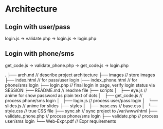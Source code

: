 # Architecture

## Login with user/pass

login.js -> validate.php -> login.js -> login.php

## Login with phone/sms

get_code.js -> validate_phone.php -> get_code.js -> login.php

.
├── arch.md            // describe project architecture
├── images             // store images
├── index.html         // for pass/user login
├── index_phone.html   // for phone/sms login
├── login.php          // final login in page, verify login status via SESSION
├── README.md          // readme file
├── scripts
│   ├── eye.js         // anime for show password as plain text of dots
│   ├── get_code.js    // process phone/sms login
│   ├── login.js       // process user/pass login
│   └── slides.js      // anime for slides
├── styles
│   ├── base.css       // base.css
│   └── style.css      // true CSS file
├── sync.sh            // sync project to /var/www/html
├── validate_phone.php // process phone/sms login
├── validate.php       // process user/sms login
└── Web-Expr.pdf       // Expr requirements
